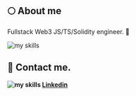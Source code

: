 ## 🌕 About me
Fullstack Web3 JS/TS/Solidity engineer. 🌱

<img alt="my skills" src="https://skillicons.dev/icons?theme=light&i=solidity,ts,js,nodejs,react,nextjs,mongodb,tailwind,vite,git,github,ipfs,vscode" />

## 📨 Contact me.

**<img alt="my skills" src="https://skillicons.dev/icons?theme=light&i=linkedin" />
[Linkedin](https://www.linkedin.com/in/kostiantyn-degtiarenko-383b9830/)**


